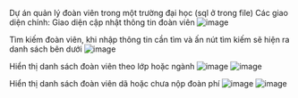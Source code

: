 Dự án quản lý đoàn viên trong một trường đại học
(sql ở trong file)
Các giao diện chính:
Giao diện cập nhật thông tin đoàn viên
![image](https://github.com/user-attachments/assets/1abc7014-1350-4ffb-99d9-3fb7be42842a)

Tìm kiếm đoàn viên, khi nhập thông tin cần tìm và ấn nút tìm kiếm sẽ hiện ra danh sách bên dưới
![image](https://github.com/user-attachments/assets/fb7a427e-885a-434b-8e5f-f5f5a4edd8ff)

Hiển thị danh sách đoàn viên theo lớp hoặc ngành 
![image](https://github.com/user-attachments/assets/78bfaf77-4f1a-4f3d-9e67-1301bf45b2f9)
![image](https://github.com/user-attachments/assets/8ea05320-8d34-463c-b931-e2236509bb20)

Hiển thị danh sách đoàn viên dã hoặc chưa nộp đoàn phí
![image](https://github.com/user-attachments/assets/30b33f89-3c30-4c80-ad6c-a4b6a3707803)
![image](https://github.com/user-attachments/assets/fc5afc1e-12a1-40ff-bba4-18bc95cf0a1e)




